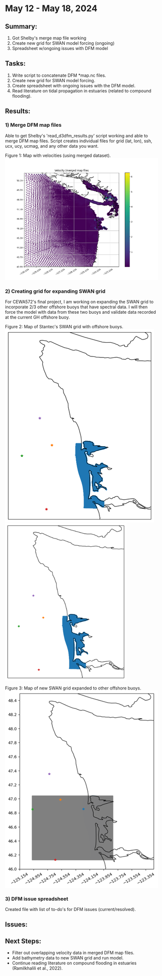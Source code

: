 # May 12 - May 18, 2024

## Summary:
1) Got Shelby's merge map file working <br>
2) Create new grid for SWAN model forcing (ongoing) <br>
3) Spreadsheet w/ongoing issues with DFM model <br>

## Tasks:
1) Write script to concatenate DFM *map.nc files. <br>
2) Create new grid for SWAN model forcing. <br>
3) Create spreadsheet with ongoing issues with the DFM model. <br>
4) Read literature on tidal propagation in estuaries (related to compound flooding). <br>

## Results:
### 1) Merge DFM map files
Able to get Shelby's 'read_d3dfm_results.py' script working and able to merge DFM map files. Script creates individual files for grid (lat, lon), ssh, ucx, ucy, ucmag, and any other data you want.

Figure 1: Map with velocities (using merged dataset).<br>
![Merged map files](../Figures/052124meeting/mergedVelocityMap.png)

### 2) Creating grid for expanding SWAN grid
For CEWA572's final project, I am working on expanding the SWAN grid to incorporate 2/3 other offshore buoys that have spectral data. I will then force the model with data from these two buoys and validate data recorded at the current GH offshore buoy.

Figure 2: Map of Stantec's SWAN grid with offshore buoys.<br>
![Old SWAN grid with buoys](../Figures/052124meeting/oldSWANgrid.png)
<img src="https://github.com/rychiu18/RC-UW_ResearchLog/blob/master/Figures/052124meeting/oldSWANgrid.png" width="400">

Figure 3: Map of new SWAN grid expanded to other offshore buoys.<br>
![New SWAN grid with buoys](../Figures/052124meeting/newSWANgrid.png)

### 3) DFM issue spreadsheet
Created file with list of to-do's for DFM issues (current/resolved).

## Issues:

## Next Steps:
- Filter out overlapping velocity data in merged DFM map files.
- Add bathymetry data to new SWAN grid and run model.
- Continue reading literature on compound flooding in estuaries (Ramilkhalili et al., 2022).
